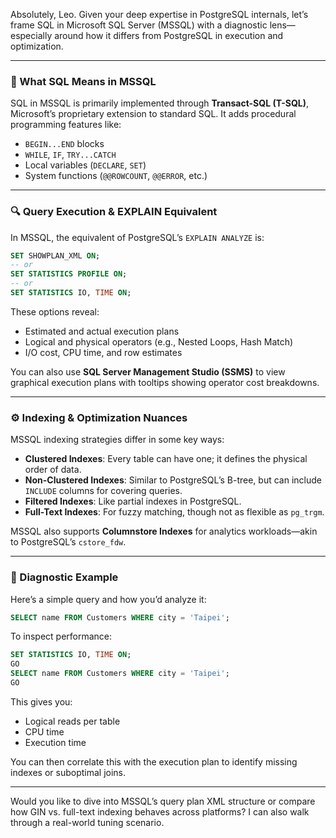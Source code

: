 Absolutely, Leo. Given your deep expertise in PostgreSQL internals, let’s frame SQL in Microsoft SQL Server (MSSQL) with a diagnostic lens—especially around how it differs from PostgreSQL in execution and optimization.

---

### 🧠 What SQL Means in MSSQL

SQL in MSSQL is primarily implemented through **Transact-SQL (T-SQL)**, Microsoft’s proprietary extension to standard SQL. It adds procedural programming features like:
- `BEGIN...END` blocks
- `WHILE`, `IF`, `TRY...CATCH`
- Local variables (`DECLARE`, `SET`)
- System functions (`@@ROWCOUNT`, `@@ERROR`, etc.)

---

### 🔍 Query Execution & EXPLAIN Equivalent

In MSSQL, the equivalent of PostgreSQL’s `EXPLAIN ANALYZE` is:

```sql
SET SHOWPLAN_XML ON;
-- or
SET STATISTICS PROFILE ON;
-- or
SET STATISTICS IO, TIME ON;
```

These options reveal:
- Estimated and actual execution plans
- Logical and physical operators (e.g., Nested Loops, Hash Match)
- I/O cost, CPU time, and row estimates

You can also use **SQL Server Management Studio (SSMS)** to view graphical execution plans with tooltips showing operator cost breakdowns.

---

### ⚙️ Indexing & Optimization Nuances

MSSQL indexing strategies differ in some key ways:
- **Clustered Indexes**: Every table can have one; it defines the physical order of data.
- **Non-Clustered Indexes**: Similar to PostgreSQL’s B-tree, but can include `INCLUDE` columns for covering queries.
- **Filtered Indexes**: Like partial indexes in PostgreSQL.
- **Full-Text Indexes**: For fuzzy matching, though not as flexible as `pg_trgm`.

MSSQL also supports **Columnstore Indexes** for analytics workloads—akin to PostgreSQL’s `cstore_fdw`.

---

### 🧪 Diagnostic Example

Here’s a simple query and how you’d analyze it:

```sql
SELECT name FROM Customers WHERE city = 'Taipei';
```

To inspect performance:

```sql
SET STATISTICS IO, TIME ON;
GO
SELECT name FROM Customers WHERE city = 'Taipei';
GO
```

This gives you:
- Logical reads per table
- CPU time
- Execution time

You can then correlate this with the execution plan to identify missing indexes or suboptimal joins.

---

Would you like to dive into MSSQL’s query plan XML structure or compare how GIN vs. full-text indexing behaves across platforms? I can also walk through a real-world tuning scenario.

